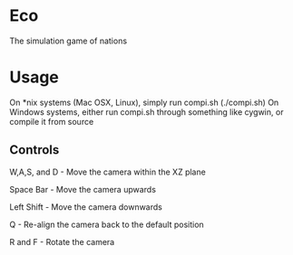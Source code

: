 # Eco
The simulation game of nations

# Usage
On *nix systems (Mac OSX, Linux), simply run compi.sh (./compi.sh)
On Windows systems, either run compi.sh through something like cygwin, or compile it from source

## Controls

W,A,S, and D - Move the camera within the XZ plane

Space Bar - Move the camera upwards

Left Shift - Move the camera downwards

Q - Re-align the camera back to the default position

R and F - Rotate the camera
